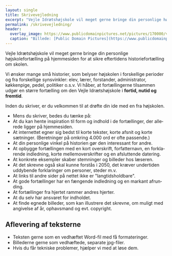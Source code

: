 ```yaml
---
layout: single
title: Skrivevejledning
excerpt: "Vejle Idrætshøjskole vil meget gerne bringe din personlige højskolefortælling på hjemmesiden for at sikre eftertidens historiefortælling om skolen."
permalink: /skrivevejledning/
header:
  overlay_image: https://www.publicdomainpictures.net/pictures/170000/velka/typewriter-1462562129n95.jpg
  caption: "Billede: [Public Domain Pictures](https://www.publicdomainpictures.net)"
---
```


Vejle Idrætshøjskole vil meget gerne bringe din personlige højskolefortælling på hjemmesiden for at sikre eftertidens historiefortælling om skolen.

Vi ønsker mange små historier, som belyser højskolen i forskellige perioder og fra forskellige synsvinkler: elev, lærer, forstander, administrator, køkkenpige, pedel, politiker o.s.v. Vi håber, at fortællingerne tilsammen udgør en større fortælling om den Vejle Idrætshøjskole i **fortid, nutid og fremtid**.

Inden du skriver, er du velkommen til at drøfte din ide med en fra højskolen.

- Mens du skriver, bedes du tænke på:
- At du kan hente inspiration til form og indhold i de fortællinger, der alle­rede ligger på hjemmesiden.
- At internettet egner sig bedst til korte tekster, korte afsnit og korte sætnin­ger. (Beretninger på omkring 4.000 ord er ofte passende.)
- At din personlige vinkel på historien gør den interessant for andre.
- At opbygge fortællingen med en kort overskrift, forfatternavn, en forkla­rende indledning, korte mellemoverskrifter og en afsluttende datering.
- At konkrete eksempler skaber stemninger og billeder hos læseren.
- At det skrevne også skal kunne forstås i 2050, det kræver undertiden uddy­bende forklaringer om personer, steder m.v.
- At links til andre sider på nettet ikke er "langtidsholdbare".
- At gode fortællinger har en fængende indledning og en markant afrun­ding.
- At fortællinger fra hjertet rammer andres hjerter.
- At du selv har ansvaret for indholdet.
- At finde egnede billeder, som kan illustrere det skrevne, om muligt med angivelse af år, ophavsmand og evt. copyright.

## Aflevering af teksterne

- Teksten gerne som en vedhæftet Word-fil med få formateringer.
- Billederne gerne som vedhæftede, separate jpg-filer.
- Hvis du får tekniske problemer, hjælper vi med at løse dem.
